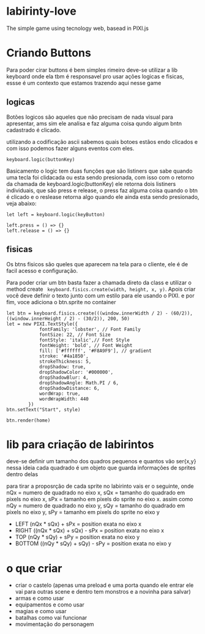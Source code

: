# labirinty-love
The simple game using tecnology web, basead in PIXI.js

# Criando Buttons

Para poder cirar buttons é bem simples rimeiro deve-se utilizar a lib keyboard onde ela tbm é responsavel pro usar
ações logicas e fisicas, essse é um contexto que estamos trazendo aqui nesse game

## logicas

Botões logicos são aqueles que não precisam de nada visual para apresentar, ams sim ele analisa e faz alguma coisa qundo algum bntn cadastrado é clicado.

utilizando a codificação ascii sabemos quais botoes estãos endo clicados e com isso podemos fazer alguns eventos com eles.

```
keyboard.logic(buttonKey)
```

Basicamento o logic tem duas funções que são listiners que sabe quando uma tecla foi clidacada ou esta sendo presionada, com isso com o retorno da chamada de keyboard.logic(buttonKey) ele retorna dois listiners individuais, que são press e release, o press faz alguma coisa quando o btn é clicado e o reslease retorna algo quando ele ainda esta sendo presionado, veja abaixo:

```
let left = keyboard.logic(keyButton)

left.press = () => {}
left.release = () => {}
```

## fisicas

Os btns fisicos são queles que aparecem na tela para o cliente, ele é de facil acesso e configuração.

Para poder criar um btn basta fazer a chamada direto da class e utilizar o method create ``` keyboard.fisics.create(width, height, x, y)```. Apois criar você deve definir o texto junto com um estilo para ele usando o PIXI. e por fim, voce adiciona o btn.sprite no container

```
let btn = keyboard.fisics.create(((window.innerWidth / 2) - (60/2)), ((window.innerHeight / 2) - (30/2)), 200, 50)
let = new PIXI.TextStyle({
            fontFamily: 'lobster', // Font Family
            fontSize: 22, // Font Size
            fontStyle: 'italic',// Font Style
            fontWeight: 'bold', // Font Weight
            fill: ['#ffffff', '#F8A9F9'], // gradient
            stroke: '#4a1850',
            strokeThickness: 5,
            dropShadow: true,
            dropShadowColor: '#000000',
            dropShadowBlur: 4,
            dropShadowAngle: Math.PI / 6,
            dropShadowDistance: 6,
            wordWrap: true,
            wordWrapWidth: 440
        })
btn.setText("Start", style)

btn.render(home)
```

# lib para criação de labirintos

deve-se definir um tamanho dos quadros pequenos e quantos vão ser{x,y} nessa ideia
cada quadrado é um objeto que guarda informações de sprites dentro delas

para tirar a proposrção de cada sprite no labirinto vais er o seguinte, onde nQx = numero de quadrado no eixo x, sQx = tamanho do quadrado em pixels no eixo x, sPx = tamanho em pixels do sprite no eixo x.
assim como nQy = numero de quadrado no eixo y, sQy = tamanho do quadrado em pixels no eixo y, sPy = tamanho em pixels do sprite no eixo y



- LEFT (nQx * sQx) + sPx = position exata no eixo x
- RIGHT ((nQx * sQx) + sQx) - sPx = position exata no eixo x
- TOP (nQy * sQy) + sPy = position exata no eixo y
- BOTTOM ((nQy * sQy) + sQy) - sPy = position exata no eixo y


# o que criar

- criar o castelo (apenas uma preload e uma porta quando ele entrar ele vai para outras scene e dentro tem monstros e a novinha para salvar)
- armas e como usar
- equipamentos e como usar
- magias e como usar
- batalhas como vai funcionar
- movimentação do personagem
